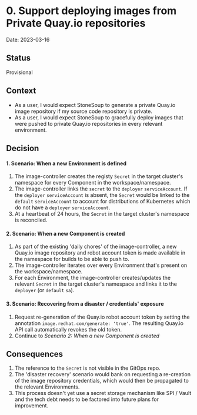 # 0. Support deploying images from Private Quay.io repositories

Date: 2023-03-16

## Status

Provisional

## Context

* As a user, I would expect StoneSoup to generate a private Quay.io image repository if my source code repository is  private.
* As a user, I would expect StoneSoup to gracefully deploy images that were pushed to private Quay.io repositories in every relevant environment.


## Decision

#### 1. Scenario: When a new Environment is defined

1. The image-controller creates the registy `Secret` in the target cluster's namespace for every Component in the workspace/namespace.
2. The image-controller links the `secret` to the `deployer` `serviceAccount`. If the `deployer` `serviceAccount` is absent, the `Secret` 
    would be linked to the `default` `serviceAccount` to account for distributions of Kubernetes which do not have a `deployer` `serviceAccount`.
3. At a heartbeat of 24 hours, the `Secret` in the target cluster's namespace is reconciled.

#### 2. Scenario: When a new Component is created

1. As part of the existing 'daily chores' of the image-controller, a new Quay.io image repository and robot account token is made available in the 
   namespace for 
 builds to be able to push to.
2. The image-controller iterates over every Environment that's present on the workspace/namespace.
3. For each Environment, the image-controller creates/updates the relevant `Secret` in the target cluster's namespace and links it to the `deployer`
   (or `default` `sa`).

#### 3. Scenario: Recovering from a disaster / credentials' exposure

1. Request re-generation of the Quay.io robot account token by setting the annotation `image.redhat.com/generate: 'true'`. 
  The resulting Quay.io API call automatically revokes the old token.
2. Continue to *Scenario 2: When a new Component is created*


## Consequences

1. The reference to the `Secret` is not visible in the GitOps repo.
2. The 'disaster recovery' scenario would bank on requesting a re-creation of the image repository credentials, which would then be propagated to the relevant Environments.
3. This process doesn't yet use a secret storage mechanism like SPI / Vault and the tech debt needs to be factored into future plans for improvement.
